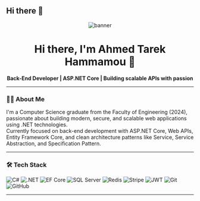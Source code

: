 ## Hi there 👋

<!--
**7amamo/7amamo** is a ✨ _special_ ✨ repository because its `README.md` (this file) appears on your GitHub profile.



- 🔭 I’m currently working on Back-end Using ASP.Net
- 🌱 I’m currently learning React.js
- 📫 How to reach me: ahmedhamamo095@gmail.com
-->

<p align="center">
  <img src="https://i.imgur.com/3Z7Qz2O.png" alt="banner" />
</p>

<h1 align="center">Hi there, I'm Ahmed Tarek Hammamou 👋</h1>

<p align="center">
  <strong>Back-End Developer | ASP.NET Core  | Building scalable APIs with passion</strong>
</p>

---

### 🧑‍💻 About Me

I'm a Computer Science graduate from the Faculty of Engineering (2024), passionate about building modern, secure, and scalable web applications using .NET technologies.  
Currently focused on back-end development with ASP.NET Core, Web APIs, Entity Framework Core, and clean architecture patterns like Service, Service Abstraction, and Specification Pattern.

---

### 🛠️ Tech Stack

![C#](https://img.shields.io/badge/C%23-239120?style=flat&logo=c-sharp&logoColor=white)
![.NET](https://img.shields.io/badge/.NET-512BD4?style=flat&logo=dotnet&logoColor=white)
![EF Core](https://img.shields.io/badge/Entity_Framework_Core-512BD4?style=flat&logo=.net)
![SQL Server](https://img.shields.io/badge/SQL_Server-CC2927?style=flat&logo=microsoft-sql-server&logoColor=white)
![Redis](https://img.shields.io/badge/Redis-DC382D?style=flat&logo=redis&logoColor=white)
![Stripe](https://img.shields.io/badge/Stripe-008CDD?style=flat&logo=stripe&logoColor=white)
![JWT](https://img.shields.io/badge/JWT-black?style=flat&logo=jsonwebtokens)
![Git](https://img.shields.io/badge/Git-F05032?style=flat&logo=git&logoColor=white)
![GitHub](https://img.shields.io/badge/GitHub-181717?style=flat&logo=github)

---


